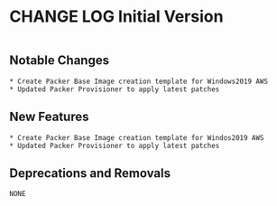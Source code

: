 CHANGE LOG Initial Version
==========================

```
```

Notable Changes 
----------------

```
* Create Packer Base Image creation template for Windows2019 AWS 
* Updated Packer Provisioner to apply latest patches
```

New Features 
-------------

```
* Create Packer Base Image creation template for Windos2019 AWS
* Updated Packer Provisioner to apply latest patches
```

Deprecations and Removals 
-------------------------

```
NONE
```
